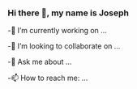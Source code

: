 ### Hi there 👋, my name is Joseph

-🔭 I’m currently working on ...

-👯 I’m looking to collaborate on ...

-💬 Ask me about ...

-📫 How to reach me: ...

<!--
**tjozsef/tjozsef** is a ✨ _special_ ✨ repository because its `README.md` (this file) appears on your GitHub profile.

Here are some ideas to get you started:

- 🔭 I’m currently working on ...
- 🌱 I’m currently learning ...
- 👯 I’m looking to collaborate on ...
- 🤔 I’m looking for help with ...
- 💬 Ask me about ...
- 📫 How to reach me: ...
- 😄 Pronouns: ...
- ⚡ Fun fact: ...
-->
